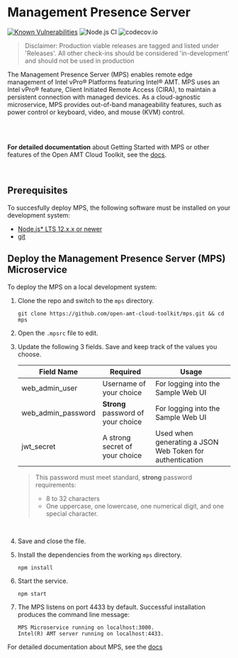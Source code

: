 # Management Presence Server

[![Known Vulnerabilities](https://snyk.io/test/github/open-amt-cloud-toolkit/mps/badge.svg?targetFile=package.json)](https://snyk.io/test/github/open-amt-cloud-toolkit/mps?targetFile=package.json) ![Node.js CI](https://github.com/open-amt-cloud-toolkit/mps/workflows/Node.js%20CI/badge.svg) ![codecov.io](https://codecov.io/github/open-amt-cloud-toolkit/mps/coverage.svg?branch=master)

> Disclaimer: Production viable releases are tagged and listed under 'Releases'.  All other check-ins should be considered 'in-development' and should not be used in production

The Management Presence Server (MPS) enables remote edge management of Intel vPro® Platforms featuring Intel® AMT.  MPS uses an Intel vPro® feature, Client Initiated Remote Access (CIRA), to maintain a persistent connection with managed devices. As a cloud-agnostic microservice, MPS provides out-of-band manageability features, such as power control or keyboard, video, and mouse (KVM) control.

<br><br>

**For detailed documentation** about Getting Started with MPS or other features of the Open AMT Cloud Toolkit, see the [docs](https://open-amt-cloud-toolkit.github.io/docs).

<br>

## Prerequisites

To succesfully deploy MPS, the following software must be installed on your development system:

- [Node.js* LTS 12.x.x or newer](https://nodejs.org/en/)
- [git](https://git-scm.com/downloads)


## Deploy the Management Presence Server (MPS) Microservice

To deploy the MPS on a local development system: 

1. Clone the repo and switch to the `mps` directory.
    ```
    git clone https://github.com/open-amt-cloud-toolkit/mps.git && cd mps
    ```

2. Open the `.mpsrc` file to edit.

3. Update the following 3 fields. Save and keep track of the values you choose.

    | Field Name | Required | Usage |
    | ------------- | ------------------ | ------------ |
    | web_admin_user | Username of your choice | For logging into the Sample Web UI |
    | web_admin_password | **Strong** password of your choice | For logging into the Sample Web UI |
    | jwt_secret | A strong secret of your choice | Used when generating a JSON Web Token for authentication |

    >This password must meet standard, **strong** password requirements:
    > - 8 to 32 characters
    > - One uppercase, one lowercase, one numerical digit, and one special character.

<br>

4. Save and close the file.

5. Install the dependencies from the working `mps` directory.
    ```
    npm install
    ```

6. Start the service.
    ```
    npm start
    ```

7. The MPS listens on port 4433 by default. Successful installation produces the command line message:
    
    ```
    MPS Microservice running on localhost:3000.
    Intel(R) AMT server running on localhost:4433.
    ```
    
For detailed documentation about MPS, see the [docs](https://open-amt-cloud-toolkit.github.io/docs)
